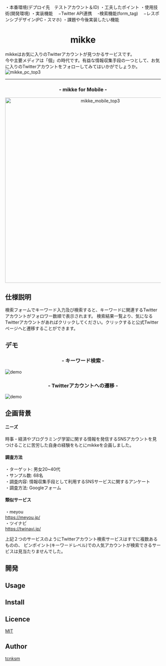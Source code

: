 
・本番環境(デプロイ先　テストアカウント＆ID)
・工夫したポイント
・使用技術(開発環境)
・実装機能
　−Twitter API連携
　-検索機能(form_tag)
　−レスポンシブデザイン(PC・スマホ)
・課題や今後実装したい機能

<h1 align="center">mikke</h1>
mikkeはお気に入りのTwitterアカウントが見つかるサービスです。<br>
今や主要メディアは「個」の時代です。有益な情報収集手段の一つとして、お気に入りのTwitterアカウントをフォローしてみてはいかがでしょうか。

<img alt="mikke_pc_top3" src="https://user-images.githubusercontent.com/64205946/86460653-b8ea5b80-bd63-11ea-8d9d-50263463c6fb.png">

-----------------------------------------
<h3 align="center">- mikke for Mobile -</h3>
<p align="center">
<img height="600" alt="mikke_mobile_top3" src="https://user-images.githubusercontent.com/64205946/86460874-19799880-bd64-11ea-8150-d8528ffd8802.png">
</p>

## 仕様説明
検索フォームでキーワード入力及び検索すると、キーワードに関連するTwitterアカウントがフォロワー数順で表示されます。
検索結果一覧より、気になるTwitterアカウントがあればクリックしてください。クリックすると公式Twitterページへと遷移することができます。

## デモ
<h3 align="center">- キーワード検索 -</h3>

![demo](https://gyazo.com/928b018c4f5b763c3b95e8100aaa0e8f/raw)


<h3 align="center">- Twitterアカウントへの遷移 -</h3>

![demo](https://gyazo.com/8066d63bec91ff75b37eaf9120e4cb5b/raw)

## 企画背景
#### ニーズ
時事・経済やプログラミング学習に関する情報を発信するSNSアカウントを見つけることに苦労した自身の経験をもとにmikkeを企画しました。

#### 調査方法
・ターゲット: 男女20~40代<br>
・サンプル数: 68名<br>
・調査内容: 情報収集手段として利用するSNSサービスに関するアンケート<br>
・調査方法: Googleフォーム<br>

#### 類似サービス
・meyou<br>
https://meyou.jp/<br>
・ツイナビ<br>
https://twinavi.jp/<br>

上記２つのサービスのようにTwitterアカウント検索サービスはすでに複数あるものの、
ピンポイント(キーワードレベル)での人気アカウントが検索できるサービスは見当たりませんでした。

## 開発

## Usage

## Install

## Licence

[MIT](https://github.com/tcnksm/tool/blob/master/LICENCE)

## Author

[tcnksm](https://github.com/tcnksm)
